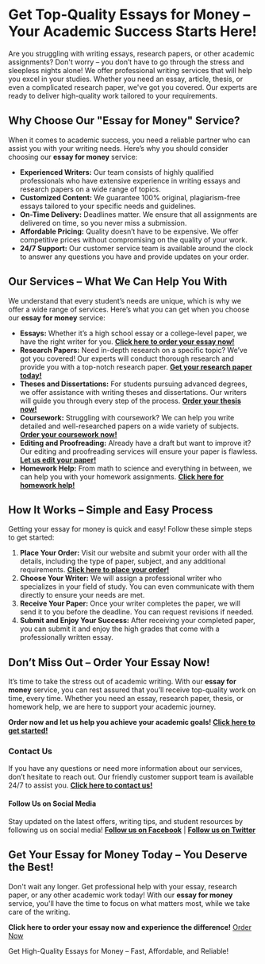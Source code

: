<h1>Get Top-Quality Essays for Money – Your Academic Success Starts Here!</h1>

<p>Are you struggling with writing essays, research papers, or other academic assignments? Don't worry – you don’t have to go through the stress and sleepless nights alone! We offer professional writing services that will help you excel in your studies. Whether you need an essay, article, thesis, or even a complicated research paper, we've got you covered. Our experts are ready to deliver high-quality work tailored to your requirements.</p>

<h2>Why Choose Our "Essay for Money" Service?</h2>

<p>When it comes to academic success, you need a reliable partner who can assist you with your writing needs. Here’s why you should consider choosing our <strong>essay for money</strong> service:</p>

<ul>
  <li><strong>Experienced Writers:</strong> Our team consists of highly qualified professionals who have extensive experience in writing essays and research papers on a wide range of topics.</li>
  <li><strong>Customized Content:</strong> We guarantee 100% original, plagiarism-free essays tailored to your specific needs and guidelines.</li>
  <li><strong>On-Time Delivery:</strong> Deadlines matter. We ensure that all assignments are delivered on time, so you never miss a submission.</li>
  <li><strong>Affordable Pricing:</strong> Quality doesn’t have to be expensive. We offer competitive prices without compromising on the quality of your work.</li>
  <li><strong>24/7 Support:</strong> Our customer service team is available around the clock to answer any questions you have and provide updates on your order.</li>
</ul>

<h2>Our Services – What We Can Help You With</h2>

<p>We understand that every student’s needs are unique, which is why we offer a wide range of services. Here’s what you can get when you choose our <strong>essay for money</strong> service:</p>

<ul>
  <li><strong>Essays:</strong> Whether it’s a high school essay or a college-level paper, we have the right writer for you. <a href="https://tinyurl.com/topessay?keyword=essay+for+money" target="_blank"><strong>Click here to order your essay now!</strong></a></li>
  <li><strong>Research Papers:</strong> Need in-depth research on a specific topic? We’ve got you covered! Our experts will conduct thorough research and provide you with a top-notch research paper. <a href="https://tinyurl.com/topessay?keyword=essay+for+money" target="_blank"><strong>Get your research paper today!</strong></a></li>
  <li><strong>Theses and Dissertations:</strong> For students pursuing advanced degrees, we offer assistance with writing theses and dissertations. Our writers will guide you through every step of the process. <a href="https://tinyurl.com/topessay?keyword=essay+for+money" target="_blank"><strong>Order your thesis now!</strong></a></li>
  <li><strong>Coursework:</strong> Struggling with coursework? We can help you write detailed and well-researched papers on a wide variety of subjects. <a href="https://tinyurl.com/topessay?keyword=essay+for+money" target="_blank"><strong>Order your coursework now!</strong></a></li>
  <li><strong>Editing and Proofreading:</strong> Already have a draft but want to improve it? Our editing and proofreading services will ensure your paper is flawless. <a href="https://tinyurl.com/topessay?keyword=essay+for+money" target="_blank"><strong>Let us edit your paper!</strong></a></li>
  <li><strong>Homework Help:</strong> From math to science and everything in between, we can help you with your homework assignments. <a href="https://tinyurl.com/topessay?keyword=essay+for+money" target="_blank"><strong>Click here for homework help!</strong></a></li>
</ul>

<h2>How It Works – Simple and Easy Process</h2>

<p>Getting your essay for money is quick and easy! Follow these simple steps to get started:</p>

<ol>
  <li><strong>Place Your Order:</strong> Visit our website and submit your order with all the details, including the type of paper, subject, and any additional requirements. <a href="https://tinyurl.com/topessay?keyword=essay+for+money" target="_blank"><strong>Click here to place your order!</strong></a></li>
  <li><strong>Choose Your Writer:</strong> We will assign a professional writer who specializes in your field of study. You can even communicate with them directly to ensure your needs are met.</li>
  <li><strong>Receive Your Paper:</strong> Once your writer completes the paper, we will send it to you before the deadline. You can request revisions if needed.</li>
  <li><strong>Submit and Enjoy Your Success:</strong> After receiving your completed paper, you can submit it and enjoy the high grades that come with a professionally written essay.</li>
</ol>

<h2>Don’t Miss Out – Order Your Essay Now!</h2>

<p>It’s time to take the stress out of academic writing. With our <strong>essay for money</strong> service, you can rest assured that you’ll receive top-quality work on time, every time. Whether you need an essay, research paper, thesis, or homework help, we are here to support your academic journey.</p>

<p><strong>Order now and let us help you achieve your academic goals! </strong><a href="https://tinyurl.com/topessay?keyword=essay+for+money" target="_blank"><strong>Click here to get started!</strong></a></p>

<h3>Contact Us</h3>

<p>If you have any questions or need more information about our services, don’t hesitate to reach out. Our friendly customer support team is available 24/7 to assist you. <a href="https://tinyurl.com/topessay?keyword=essay+for+money" target="_blank"><strong>Click here to contact us!</strong></a></p>

<h4>Follow Us on Social Media</h4>

<p>Stay updated on the latest offers, writing tips, and student resources by following us on social media! <a href="https://tinyurl.com/topessay?keyword=essay+for+money" target="_blank"><strong>Follow us on Facebook</strong></a> | <a href="https://tinyurl.com/topessay?keyword=essay+for+money" target="_blank"><strong>Follow us on Twitter</strong></a></p>

<h2>Get Your Essay for Money Today – You Deserve the Best!</h2>

<p>Don't wait any longer. Get professional help with your essay, research paper, or any other academic work today! With our <strong>essay for money</strong> service, you'll have the time to focus on what matters most, while we take care of the writing.</p>

<p><strong>Click here to order your essay now and experience the difference!</strong> <a href="https://tinyurl.com/topessay?keyword=essay+for+money" target="_blank">Order Now</a></p>
Get High-Quality Essays for Money – Fast, Affordable, and Reliable!
